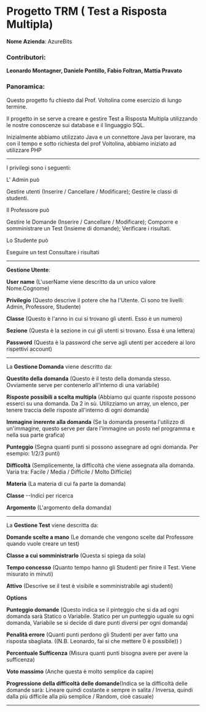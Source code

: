 # Progetto TRM ( Test a Risposta Multipla)

**Nome Azienda**: AzureBits

### Contributori:

**Leonardo Montagner, Daniele Pontillo, Fabio Foltran, Mattia Pravato**

### Panoramica:
Questo progetto fu chiesto dal Prof. Voltolina come esercizio di lungo termine.

Il progetto in se serve a creare e gestire Test a Risposta Multipla utilizzando le nostre conoscenze sui database e il linguaggio SQL.

Inizialmente abbiamo utilizzato Java e un connettore Java per lavorare, ma con il tempo e sotto richiesta del prof Voltolina, abbiamo iniziato ad utilizzare PHP

---

I privilegi sono i seguenti:

L' Admin può

Gestire utenti (Inserire / Cancellare / Modificare);
Gestire le classi di studenti.

Il Professore può

Gestire le Domande  (Inserire / Cancellare / Modificare);
Comporre e somministrare un Test (Insieme di domande);
Verificare i risultati.

Lo Studente può

Eseguire un test
Consultare i risultati

---

**Gestione Utente**:

**User name** (L'userName viene descritto da un unico valore Nome.Cognome)

**Privilegio**  (Questo descrive il potere che ha l'Utente. Ci sono tre livelli: Admin, Professore, Studente)

**Classe** (Questo è l'anno in cui si trovano gli utenti. Esso è un numero)

**Sezione** (Questa è la sezione in cui gli utenti si trovano. Essa è una lettera)

**Password** (Questa è la password che serve agli utenti per accedere ai loro rispettivi account)

---

La **Gestione Domanda** viene descritto da:

**Questito della domanda** (Questo è il testo della domanda stesso. Ovviamente serve per contenerlo all'interno di una variabile)

**Risposte possibili a scelta multipla** (Abbiamo qui quante risposte possono esserci su una domanda. Da 2 in sù. Utilizziamo un array, un elenco, per tenere traccia delle risposte all'interno di ogni domanda)

**Immagine inerente alla domanda** (Se la domanda presenta l'utilizzo di un'immagine, questo serve per dare l'immagine un posto nel programma e nella sua parte grafica)

**Punteggio** (Segna quanti punti si possono assegnare ad ogni domanda. Per esempio: 1/2/3 punti)

**Difficoltà** (Semplicemente, la difficoltà che viene assegnata alla domanda. Varia tra: Facile / Media / Difficile / Molto Difficile)

**Materia** (La materia di cui fa parte la domanda)

**Classe**   --Indici per ricerca

**Argomento** (L'argomento della domanda)

---

La **Gestione Test** viene descritta da:

**Domande scelte a mano** (Le domande che vengono scelte dal Professore quando vuole creare un test)

**Classe a cui somministrarlo** (Questa si spiega da sola)

**Tempo concesso** (Quanto tempo hanno gli Studenti per finire il Test. Viene misurato in minuti)

**Attivo** (Descrive se il test è visibile e somministrabile agi studenti)

**Options**

**Punteggio domande** (Questo indica se il pinteggio che si da ad ogni domanda sarà Statico o Variabile. Statico per un punteggio uguale su ogni domanda, Variabile se si decide di dare punti diversi per ogni domanda)

**Penalità errore** (Quanti punti perdono gli Studenti per aver fatto una risposta sbagliata. ((N.B. Leonardo, fai si che mettere 0 è possibile)) )

**Percentuale Sufficenza** (Misura quanti punti bisogna avere per avere la sufficenza)

**Voto massimo** (Anche questa è molto semplice da capire)

**Progressione della difficoltà delle domande**(Indica se la difficoltà delle domande sarà: Lineare quindi costante e sempre in salita / Inversa, quindi dalla più difficile alla più semplice / Random, cioè casuale)

---
